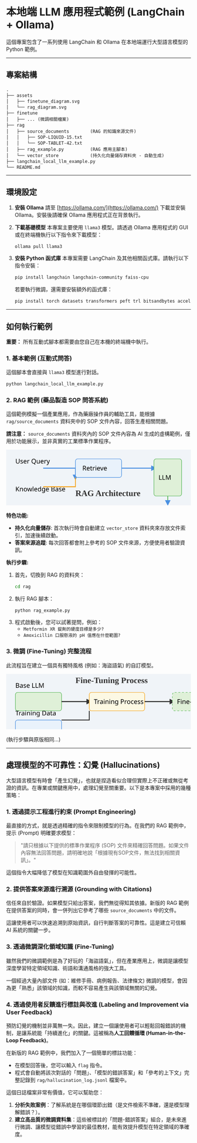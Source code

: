 # 本地端 LLM 應用程式範例 (LangChain + Ollama)

這個專案包含了一系列使用 LangChain 和 Ollama 在本地端運行大型語言模型的 Python 範例。

---

## 專案結構

```
.
├── assets
│   ├── finetune_diagram.svg
│   └── rag_diagram.svg
├── finetune
│   ├── ... (微調相關檔案)
├── rag
│   ├── source_documents        (RAG 的知識來源文件)
│   │   ├── SOP-LIQUID-15.txt
│   │   └── SOP-TABLET-42.txt
│   ├── rag_example.py          (RAG 應用主腳本)
│   └── vector_store            (持久化向量儲存資料夾 - 自動生成)
├── langchain_local_llm_example.py
└── README.md
```

---

## 環境設定

1.  **安裝 Ollama**
    請至 [https://ollama.com/](https://ollama.com/) 下載並安裝 Ollama。安裝後請確保 Ollama 應用程式正在背景執行。

2.  **下載基礎模型**
    本專案主要使用 `llama3` 模型。請透過 Ollama 應用程式的 GUI 或在終端機執行以下指令來下載模型：
    ```bash
    ollama pull llama3
    ```

3.  **安裝 Python 函式庫**
    本專案需要 LangChain 及其他相關函式庫。請執行以下指令安裝：
    ```bash
    pip install langchain langchain-community faiss-cpu
    ```
    若要執行微調，還需要安裝額外的函式庫：
    ```bash
    pip install torch datasets transformers peft trl bitsandbytes accelerate
    ```

---

## 如何執行範例

**重要：** 所有互動式腳本都需要由您自己在本機的終端機中執行。

### 1. 基本範例 (互動式問答)

這個腳本會直接與 `llama3` 模型進行對話。

```bash
python langchain_local_llm_example.py
```

### 2. RAG 範例 (藥品製造 SOP 問答系統)

這個範例模擬一個產業應用，作為藥廠操作員的輔助工具，能根據 `rag/source_documents` 資料夾中的 SOP 文件內容，回答生產相關問題。

**請注意：** `source_documents` 資料夾內的 SOP 文件內容為 AI 生成的虛構範例，僅用於功能展示，並非真實的工業標準作業程序。

![RAG Architecture](./assets/rag_diagram.svg)

**特色功能:**
*   **持久化向量儲存**: 首次執行時會自動建立 `vector_store` 資料夾來存放文件索引，加速後續啟動。
*   **答案來源追蹤**: 每次回答都會附上參考的 SOP 文件來源，方便使用者驗證資訊。

**執行步驟:**

1.  首先，切換到 RAG 的資料夾：
    ```bash
    cd rag
    ```
2.  執行 RAG 腳本：
    ```bash
    python rag_example.py
    ```
3.  程式啟動後，您可以試著提問，例如：
    *   `Metformin XR 錠劑的硬度目標是多少?`
    *   `Amoxicillin 口服懸液的 pH 值應在什麼範圍?`

### 3. 微調 (Fine-Tuning) 完整流程

此流程旨在建立一個具有獨特風格 (例如：海盜語氣) 的自訂模型。

![Fine-Tuning Process](./assets/finetune_diagram.svg)

(執行步驟與原版相同...)

---

## 處理模型的不可靠性：幻覺 (Hallucinations)

大型語言模型有時會「產生幻覺」，也就是捏造看似合理但實際上不正確或無從考證的資訊。在專業或關鍵應用中，處理幻覺至關重要。以下是本專案中採用的幾種策略：

### 1. 透過提示工程進行約束 (Prompt Engineering)

最直接的方式，就是透過精確的指令來限制模型的行為。在我們的 RAG 範例中，提示 (Prompt) 明確要求模型：

> "請只根據以下提供的標準作業程序 (SOP) 文件來精確回答問題。如果文件內容無法回答問題，請明確地說「根據現有SOP文件，無法找到相關資訊」。"

這個指令大幅降低了模型在知識範圍外自由發揮的可能性。

### 2. 提供答案來源進行溯源 (Grounding with Citations)

信任來自於驗證。如果模型只給出答案，我們無從得知其依據。新版的 RAG 範例在提供答案的同時，會一併列出它參考了哪些 `source_documents` 中的文件。

這讓使用者可以快速追溯到原始資訊，自行判斷答案的可靠性。這是建立可信賴 AI 系統的關鍵一步。

### 3. 透過微調深化領域知識 (Fine-Tuning)

雖然我們的微調範例是為了好玩的「海盜語氣」，但在產業應用上，微調是讓模型深度學習特定領域知識、術語和溝通風格的強大工具。

一個經過大量內部文件 (如：維修手冊、病例報告、法律條文) 微調的模型，會因為更「熟悉」該領域的知識，而較不容易產生與該領域無關的幻覺。

### 4. 透過使用者反饋進行標註與改進 (Labeling and Improvement via User Feedback)

預防幻覺的機制並非萬無一失。因此，建立一個讓使用者可以輕鬆回報錯誤的機制，是讓系統能「持續進化」的關鍵。這被稱為**人工回饋循環 (Human-in-the-Loop Feedback)**。

在新版的 RAG 範例中，我們加入了一個簡單的標註功能：
*   在模型回答後，您可以輸入 `flag` 指令。
*   程式會自動將該次對話的「問題」、「模型的錯誤答案」和「參考的上下文」完整記錄到 `rag/hallucination_log.jsonl` 檔案中。

這個日誌檔案非常有價值，它可以幫助您：
1.  **分析失敗案例**：了解系統是在哪個環節出錯（是文件檢索不準確，還是模型理解錯誤？）。
2.  **建立高品質的微調資料集**：這些被標註的「問題-錯誤答案」組合，是未來進行微調、讓模型從錯誤中學習的最佳教材，能有效提升模型在特定領域的準確度。
